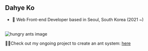 <h2> Dahye Ko</h2>

- 🔭 Web Front-end Developer based in Seoul, South Korea (2021 ~)
<br />
<img src="https://github.com/user-attachments/assets/cb22550f-6f70-48e4-aaeb-b9591b8147e8" alt="hungry ants image" />

😶‍🌫️Check out my ongoing project to create an ant system: [here](https://hungry-ants.com)
